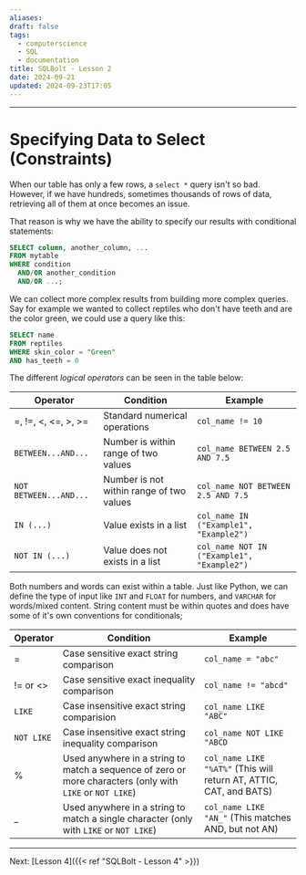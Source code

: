 ```yaml
---
aliases: 
draft: false
tags:
  - computerscience
  - SQL
  - documentation
title: SQLBolt - Lesson 2
date: 2024-09-21
updated: 2024-09-23T17:05
---
```


-------------------------------------------------------------------------------

# Specifying Data to Select (Constraints)

When our table has only a few rows, a `select *` query isn't so bad. However, if we have hundreds, sometimes thousands of rows of data, retrieving all of them at once becomes an issue. 

That reason is why we have the ability to specify our results with conditional statements:

```sql
SELECT column, another_column, ...
FROM mytable
WHERE condition
  AND/OR another_condition
  AND/OR ...;
```

We can collect more complex results from building more complex queries. Say for example we wanted to collect reptiles who don't have teeth and are the color green, we could use a query like this:

```sql
SELECT name
FROM reptiles
WHERE skin_color = "Green"
AND has_teeth = 0
```

The different *logical operators* can be seen in the table below:

| Operator               | Condition                                | Example                                    |
| ---------------------- | ---------------------------------------- | ------------------------------------------ |
| =, !=, <, <=, >, >=    | Standard numerical operations            | `col_name != 10`                           |
| `BETWEEN...AND...`     | Number is within range of two values     | `col_name BETWEEN 2.5 AND 7.5`             |
| `NOT BETWEEN...AND...` | Number is not within range of two values | `col_name NOT BETWEEN 2.5 AND 7.5`         |
| `IN (...)`             | Value exists in a list                   | `col_name IN ("Example1", "Example2")`     |
| `NOT IN (...)`         | Value does not exists in a list          | `col_name NOT IN ("Example1", "Example2")` |

Both numbers and words can exist within a table. Just like Python, we can define the type of input like `INT` and `FLOAT` for numbers, and `VARCHAR` for words/mixed content. String content must be within quotes and does have some of it's own conventions for conditionals;


| Operator   | Condition                                                                                                 | Example                                                            |
| ---------- | --------------------------------------------------------------------------------------------------------- | ------------------------------------------------------------------ |
| =          | Case sensitive exact string comparison                                                                    | `col_name = "abc"`                                                 |
| != or <>   | Case sensitive exact inequality comparison                                                                | `col_name != "abcd"`                                               |
| `LIKE`     | Case insensitive exact string comparision                                                                 | `col_name LIKE "ABC"`                                              |
| `NOT LIKE` | Case insensitive exact string inequality comparison                                                       | `col_name NOT LIKE "ABCD`                                          |
| %          | Used anywhere in a string to match a sequence of zero or more characters (only with `LIKE` or `NOT LIKE`) | `col_name LIKE "%AT%"` (This will return AT, ATTIC, CAT, and BATS) |
| _          | Used anywhere in a string to match a single character (only with `LIKE` or `NOT LIKE`)                    | `col_name LIKE "AN_"` (This matches AND, but not AN)               |

---
Next: 
[Lesson 4]({{< ref "SQLBolt - Lesson 4" >}})  
